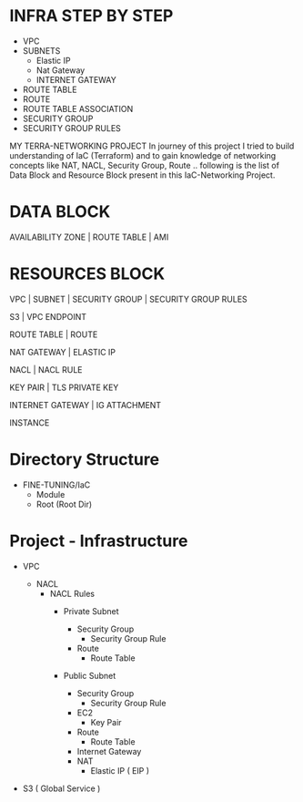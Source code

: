# INFRA STEP BY STEP
- VPC
- SUBNETS
    - Elastic IP
    - Nat Gateway
    - INTERNET GATEWAY
- ROUTE TABLE
- ROUTE
- ROUTE TABLE ASSOCIATION
- SECURITY GROUP
- SECURITY GROUP RULES


MY TERRA-NETWORKING PROJECT
In journey of this project I tried to build understanding of IaC (Terraform) and to gain 
knowledge of networking concepts like NAT, NACL, Security Group, Route .. 
following is the list of Data Block and Resource Block present in this IaC-Networking Project.


# DATA BLOCK
AVAILABILITY ZONE | ROUTE TABLE | AMI

# RESOURCES BLOCK
VPC | SUBNET | SECURITY GROUP | SECURITY GROUP RULES

S3 | VPC ENDPOINT 

ROUTE TABLE | ROUTE

NAT GATEWAY | ELASTIC IP

NACL | NACL RULE

KEY PAIR | TLS PRIVATE KEY

INTERNET GATEWAY | IG ATTACHMENT

INSTANCE


# Directory Structure
- FINE-TUNING/IaC
    - Module
    - Root (Root Dir)


# Project - Infrastructure
- VPC
    - NACL
        - NACL Rules
            - Private Subnet
                - Security Group
                    - Security Group Rule
                - Route
                    - Route Table
                
            - Public Subnet
                - Security Group
                    - Security Group Rule
                - EC2
                    - Key Pair
                - Route
                    - Route Table
                - Internet Gateway
                - NAT
                    - Elastic IP ( EIP )

- S3 ( Global Service )


